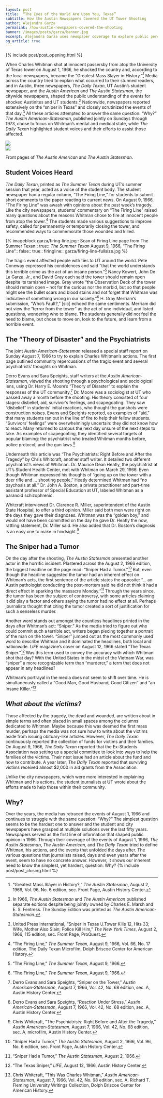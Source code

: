 ```yaml
---
layout: post
title:  “The Eyes of the World Are Upon You, Texas”
subtitle: How the Austin Newspapers Covered the UT Tower Shooting
author: Alejandra Garza
permalink: /how-austin-newspapers-covered-the-shooting
banner: /images/posts/garza/banner.jpg
excerpt: Alejandra Garza uses newspaper coverage to explore public perceptions of the tower shooting.
og_article: true
---
```

{% include post/post_opening.html %}

When Charles Whitman shot at innocent passersby from atop the University of Texas tower on August 1, 1966, he shocked the country and, according to the local newspapers, became the “Greatest Mass Slayer in History.”[^1] Media across the country tried to explain what occurred to their stunned readers, and in Austin, three newspapers, _The Daily Texan_, UT Austin’s student newspaper, and the _Austin American_ and _The Austin Statesman_, the citywide newspapers, shaped the public understanding of the events for shocked Austinites and UT students.[^2] Nationwide, newspapers reported extensively on the “sniper in Texas” and closely scrutinized the events of that day.[^3] All these articles attempted to answer the same question: “Why?” _The Austin American-Statesman_, published jointly on Sundays through 1973, chose to focus on Whitman’s mental and medical state, while _The Daily Texan_ highlighted student voices and their efforts to assist those affected.

<div class="image-gallery image-block">
  <div class="row">
    <div class="image col-xs-6">
      <a data-lightbox="newspaper-front-pages" data-title="Front page of The Austin American" href="{{ site.baseurl }}/images/posts/garza/american.jpg"><img src="{{ site.baseurl }}/images/posts/garza/american-thumb.jpg" /></a>
    </div>
    <div class="image col-xs-6">
      <a data-lightbox="newspaper-front-pages" data-title="Front page of The Austin Statesman" href="{{ site.baseurl }}/images/posts/garza/statesman.jpg"><img src="{{ site.baseurl }}/images/posts/garza/statesman-thumb.jpg" /></a>
    </div>
  </div>
  <p class="caption">
    Front pages of <i>The Austin American</i> and <i>The Austin Statesman</i>.
  </p>
</div>

## Student Voices Heard

_The Daily Texan_, printed as _The Summer Texan_ during UT’s summer session that year, acted as a voice of the student body. The student newspaper had a regular column, “The Firing Line,” for students to submit short comments to the paper reacting to current news. On August 9, 1966, “The Firing Line” was awash with opinions about the past week’s tragedy.  Like the city newspapers, students’ commentary on “The Firing Line” raised many questions about the reasons Whitman chose to fire at innocent people from atop the tower.[^4] The students made various suggestions to improve safety, called for permanently or temporarily closing the tower, and recommended ways to commemorate those wounded and killed.

{% imageblock garza/firing-line.jpg::
              Scan of Firing Line page from The Summer Texan::
              true::
              <i>The Summer Texan</i> August 9, 1966, “The Firing Line”::
              false::
              true::
              firingline::
              garza/firing-line-fullsize.jpg %}

The tragic event affected people with ties to UT around the world. Pete Coneway expressed his condolences and said “that the world understands this terrible crime as the act of an insane person.”[^5]  Nancy Kowert, John De La Garza, Jr., and David Gray each said the tower should remain open despite its tarnished image. Gray wrote “the Observation Deck of the tower should remain open – not for the curious nor the morbid, but so that people might see the bullet scars and blood stains and not forget that Whitman was indicative of something wrong in our society.”[^6] H. Gray Merriam’s submission, “Who’s Fault?,” [sic] echoed the same sentiments. Merriam did not view the “terror from the tower” as the act of one individual, and listed questions, wondering who to blame. The students generally did not feel the need to blame, but chose to move on, look to the future, and learn from a horrible event.

## The “Theory of Disaster” and the Psychiatrists

The joint _Austin American-Statesman_ released a special staff report on Sunday August 7, 1966 to try to explain Charles Whitman’s actions.  The first page outlined community repercussions of the tragic event and several psychiatrists’ thoughts on Whitman.

Derro Evans and Sara Speights, staff writers at the _Austin American-Statesman_, viewed the shooting through a psychological and sociological lens, using Dr. Harry E. Moore’s “Theory of Disaster” to explain the responses of the UT community.[^7] Dr. Moore was a sociologist at UT who passed away a month before the shooting. His theory consisted of four stages: disbelief, aid, survivor’s feelings, and scapegoating. They saw “disbelief” in students’ initial reactions, who thought the gunshots were construction noises.  Evans and Speights reported, as examples of “aid,” that many students ran out in the line of fire to help their fellow students. “Survivors’ feelings” were overwhelmingly uncertain: they did not know how to react. Many returned to campus the next day unsure of the next steps to take. As examples of scapegoating, they identified several targets of popular blaming: the psychiatrist who treated Whitman months before, police protocol, and the gun laws.[^8]

Underneath this article was “The Psychiatrists: Right Before and After the Tragedy” by Chris Whitcraft, another staff writer.  It detailed two different psychiatrist’s views of Whitman.  Dr. Maurice Dean Heatly, the psychiatrist at UT’s Student Health Center, met with Whitman on March 29, 1966.  Even though Whitman expressed his thoughts of “going up on the tower with a deer rifle and … shooting people,” Heatly determined Whitman had “no psychosis at all.”  Dr. John A. Boston, a private practitioner and part-time assistant professor of Special Education at UT, labeled Whitman as a paranoid schizophrenic.

Whitcraft interviewed Dr. Clarence R. Miller, superintendent of the Austin State Hospital, to offer a third opinion.  Miller said both men were right on the days they gave their diagnoses.   Whitman was the “golden boy,” and would not have been committed on the day he gave Dr. Heatly the now, rattling statement, Dr. Miller said.  He also added that Dr. Boston’s diagnosis is an easy one to make in hindsight.[^9]

## The Sniper had a Tumor

On the day after the shooting, _The Austin Statesman_ presented another actor in the horrific incident. Plastered across the August 2, 1966 edition, the biggest headline on the page read: “Sniper Had a Tumor.”[^10] But, even though the headline suggested the tumor had an inherent effect on Whitman’s acts, the first sentence of the article states the opposite: “… an Austin pathologist conducting the post-mortem said he did not think it had a direct effect in sparking the massacre Monday.”[^11] Through the years since, the tumor has been the subject of controversy, with some articles claiming it did play a factor and others saying the tumor had no effect at all.  Perhaps journalists thought that citing the tumor created a sort of justification for such a senseless murder.

Another word stands out amongst the countless headlines printed in the days after Whitman’s act: “Sniper.” As the media tried to figure out who could commit such a terrible act, writers began piecing together a portrait of the man on the tower. “Sniper” jumped out as the most commonly used word to describe Whitman and it dominated the headlines, both local and nationwide. _LIFE_ magazine’s cover on August 12, 1966 stated “The Texas Sniper.”[^12] Was this term used to convey the accuracy with which Whitman shot that day? With the United States in the midst of the Vietnam War, was “sniper” a more recognizable term than “murderer,” a term that does not appear in any headlines?

Whitman’s portrayal in the media does not seem to shift over time. He is simultaneously called a “Good Man, Good Husband, Good Citizen” and “an Insane Killer.”[^13]

## _What about the victims?_

Those affected by the tragedy, the dead and wounded, are written about in simple terms and often placed in small spaces among the columns dedicated to Whitman. Maybe because this was deemed the first mass murder, perhaps the media was not sure how to write about the victims aside from issuing obituary-like articles. However, _The Daily Texan_ continuously reported the collection of funds for victims and their families. On August 9, 1966, _The Daily Texan_ reported that the Ex-Students Association was setting up a special committee to look into ways to help the families of the victims. Their next issue had an article about the fund and how to contribute. A year later, _The Daily Texan_ reported that surviving victims received almost $2,000 in aid grants from the Association.  

Unlike the city newspapers, which were more interested in explaining Whitman and his actions, the student journalists at UT wrote about the efforts made to help those within their community.

## Why?

Over the years, the media has retraced the events of August 1, 1966 and continues to struggle with the same question: “Why?” The simplest question seems to be the hardest one to answer and the student and city newspapers have grasped at multiple solutions over the last fifty years. Newspapers served as the first line of information that shaped public opinion in 1966. Through their coverage of the events of August 1, 1966, _The Austin Statesman_, _The Austin American_, and _The Daily Texan_ tried to define Whitman, his actions, and the events that unfolded the days after. The various questions that journalists raised, days and even years after the event, seem to have no concrete answer. However, it shows our inherent need to know the simplest, yet hardest, question: Why?
{% include post/post_closing.html %}

 [^1]: “Greatest Mass Slayer in History?,” _The Austin Statesman_, August 2, 1966, Vol. 96, No. 6 edition, sec. Front Page, Austin History Center.

 [^2]: In 1966, _The Austin Statesman_ and _The Austin American_ published separate editions despite being jointly owned by Charles E. Marsh and E. S. Fentress.  The Sunday Edition was printed as _The Austin American-Statesman_.

 [^3]: United Press International, “Sniper in Texas U.Tower Kills 12, Hits 33; Wife, Mother Also Slain; Police Kill Him,” _The New York Times_, August 2, 1966, 115 edition, sec. Front Page, ProQuest.

 [^4]: “The Firing Line,” _The Summer Texan_, August 9, 1966, Vol. 66, No. 17 edition, The Daily Texan Microfilm, Dolph Briscoe Center for American History.

 [^5]: “The Firing Line,” _The Summer Texan_, August 9, 1966.

 [^6]: “The Firing Line,” _The Summer Texan_, August 9, 1966.

 [^7]: Derro Evans and Sara Speights, “Sniper on the Tower,” _Austin American-Statesman_, August 7, 1966, Vol. 42, No. 68 edition, sec. A, Austin History Center.

 [^8]: Derro Evans and Sara Speights, “Reaction Under Stress,” _Austin American-Statesman_, August 7, 1966, Vol. 42, No. 68 edition, sec. A, Austin History Center.

 [^9]: Chris Whitcraft, “The Psychiatrists: Right Before and After the Tragedy,” _Austin American-Statesman_, August 7, 1966, Vol. 42, No. 68 edition, sec. A, microfilm, Austin History Center.

 [^10]: “Sniper Had a Tumor,” _The Austin Statesman_, August 2, 1966, Vol. 96, No. 6 edition, sec. Front Page, Austin History Center.

 [^11]: “Sniper Had a Tumor,” _The Austin Statesman_, August 2, 1966.

 [^12]: “The Texas Sniper,” _LIFE_, August 12, 1966, Austin History Center.

 [^13]: Chris Whitcraft, “This Was Charles Whitman,” _Austin American-Statesman_, August 7, 1966, Vol. 42, No. 68 edition, sec. A, Richard T. Fleming University Writings Collection, Dolph Briscoe Center for American History.
